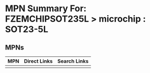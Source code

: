 



# MPN Summary For: FZEMCHIPSOT235L > microchip : SOT23-5L

## MPNs
  

|MPN|Direct Links|Search Links|
| :--- | :--- | :--- |
||||
